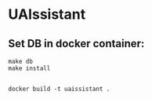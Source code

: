# UAIssistant

## Set DB in docker container:

```
make db
make install


docker build -t uaissistant .
```
